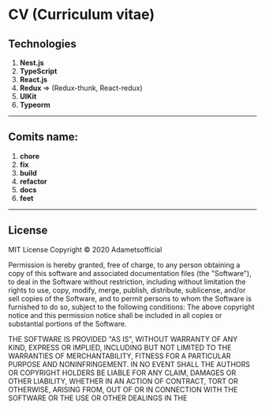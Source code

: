 # **CV (Curriculum vitae)**

## Technologies
1. **Nest.js**
2. **TypeScript**
3. **React.js**
4. **Redux** => (Redux-thunk, React-redux)
5. **UIKit**
6. **Typeorm**

--------
## Comits name: 
1. **chore**
2. **fix**
3. **build**
4. **refactor**
5. **docs**
6. **feet**
---------
## License
MIT License
Copyright © 2020 Adametsofficial

Permission is hereby granted, free of charge, to any person obtaining a copy
of this software and associated documentation files (the "Software"), to deal
in the Software without restriction, including without limitation the rights
to use, copy, modify, merge, publish, distribute, sublicense, and/or sell
copies of the Software, and to permit persons to whom the Software is
furnished to do so, subject to the following conditions:
The above copyright notice and this permission notice shall be included in all
copies or substantial portions of the Software.

THE SOFTWARE IS PROVIDED "AS IS", WITHOUT WARRANTY OF ANY KIND, EXPRESS OR
IMPLIED, INCLUDING BUT NOT LIMITED TO THE WARRANTIES OF MERCHANTABILITY,
FITNESS FOR A PARTICULAR PURPOSE AND NONINFRINGEMENT. IN NO EVENT SHALL THE
AUTHORS OR COPYRIGHT HOLDERS BE LIABLE FOR ANY CLAIM, DAMAGES OR OTHER
LIABILITY, WHETHER IN AN ACTION OF CONTRACT, TORT OR OTHERWISE, ARISING FROM,
OUT OF OR IN CONNECTION WITH THE SOFTWARE OR THE USE OR OTHER DEALINGS IN THE
